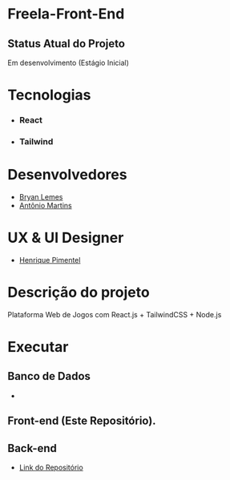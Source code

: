 # Freela-Front-End

## Status Atual do Projeto
Em desenvolvimento (Estágio Inicial)

# Tecnologias

- ### React
- ### Tailwind

# Desenvolvedores
  * [Bryan Lemes](https://github.com/BryanMzili)
  * [Antônio Martins](https://github.com/AntonioMartinss)

# UX & UI Designer

* [Henrique Pimentel](https://www.behance.net/HenriquePimentelCs)

# Descrição do projeto

Plataforma Web de Jogos com React.js + TailwindCSS + Node.js

# Executar

## Banco de Dados

* 

## Front-end (Este Repositório).
    
## Back-end
  * [Link do Repositório](https://github.com/BryanMzili/Freela-Back-end)
